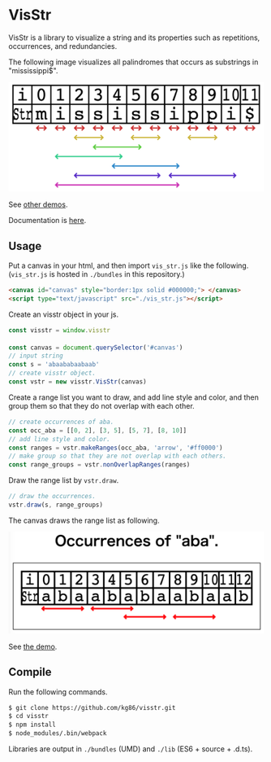 # VisStr

VisStr is a library to visualize a string and its properties such as repetitions, occurrences, and redundancies.

The following image visualizes all palindromes that occurs as substrings in "mississippi$".

![](others/palindromes.png)

See [other demos](https://kg86.github.io/visstr/dist/vis_str_demo.html).

Documentation is [here](https://kg86.github.io/visstr/docs/index.html).

## Usage

Put a canvas in your html, and then import `vis_str.js` like the following.
(`vis_str.js` is hosted in `./bundles` in this repository.)
```html
<canvas id="canvas" style="border:1px solid #000000;"> </canvas>
<script type="text/javascript" src="./vis_str.js"></script>
```

Create an visstr object in your js.
```js
const visstr = window.visstr

const canvas = document.querySelector('#canvas')
// input string
const s = 'abaababaabaab'
// create visstr object.
const vstr = new visstr.VisStr(canvas)
```

Create a range list you want to draw, and add line style and color, and then group them so that they do not overlap with each other.
```js
// create occurrences of aba.
const occ_aba = [[0, 2], [3, 5], [5, 7], [8, 10]]
// add line style and color.
const ranges = vstr.makeRanges(occ_aba, 'arrow', '#ff0000')
// make group so that they are not overlap with each others.
const range_groups = vstr.nonOverlapRanges(ranges)
```

Draw the range list by `vstr.draw`.
```js
// draw the occurrences.
vstr.draw(s, range_groups)
```

The canvas draws the range list as following.

![](others/occ_aba.png)

See [the demo](https://kg86.github.io/visstr/dist/vis_str_demo_occ.html).

## Compile

Run the following commands.

```bash
$ git clone https://github.com/kg86/visstr.git
$ cd visstr
$ npm install
$ node_modules/.bin/webpack
```
Libraries are output in `./bundles` (UMD) and `./lib` (ES6 + source + .d.ts).
